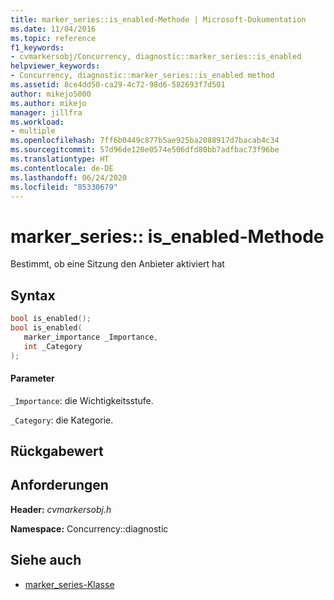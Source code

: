 ```yaml
---
title: marker_series::is_enabled-Methode | Microsoft-Dokumentation
ms.date: 11/04/2016
ms.topic: reference
f1_keywords:
- cvmarkersobj/Concurrency, diagnostic::marker_series::is_enabled
helpviewer_keywords:
- Concurrency, diagnostic::marker_series::is_enabled method
ms.assetid: 8ce4dd50-ca29-4c72-98d6-582693f7d501
author: mikejo5000
ms.author: mikejo
manager: jillfra
ms.workload:
- multiple
ms.openlocfilehash: 7ff6b0449c877b5ae925ba2088917d7bacab4c34
ms.sourcegitcommit: 57d96de120e0574e506dfd80bb7adfbac73f96be
ms.translationtype: HT
ms.contentlocale: de-DE
ms.lasthandoff: 06/24/2020
ms.locfileid: "85330679"
---
```

# <a name="marker_seriesis_enabled-method"></a>marker_series:: is_enabled-Methode
Bestimmt, ob eine Sitzung den Anbieter aktiviert hat

## <a name="syntax"></a>Syntax

```cpp
bool is_enabled();
bool is_enabled(
   marker_importance _Importance,
   int _Category
);
```

#### <a name="parameters"></a>Parameter
 `_Importance`: die Wichtigkeitsstufe.

 `_Category`: die Kategorie.

## <a name="return-value"></a>Rückgabewert

## <a name="requirements"></a>Anforderungen
 **Header:** *cvmarkersobj.h*

 **Namespace:** Concurrency::diagnostic

## <a name="see-also"></a>Siehe auch
- [marker_series-Klasse](../profiling/marker-series-class.md)